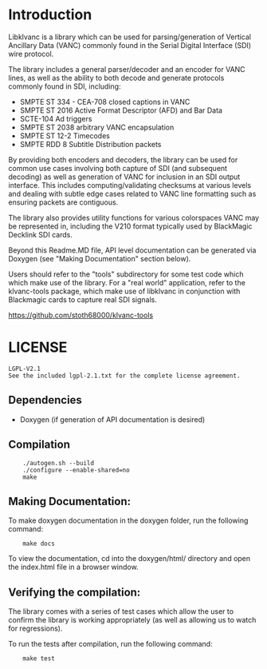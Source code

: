 # Introduction

Libklvanc is a library which can be used for parsing/generation of Vertical
Ancillary Data (VANC) commonly found in the Serial Digital Interface (SDI) wire protocol.

The library includes a general parser/decoder and an encoder for
VANC lines, as well as the ability to both decode and generate protocols
commonly found in SDI, including:
- SMPTE ST 334 - CEA-708 closed captions in VANC
- SMPTE ST 2016 Active Format Descriptor (AFD) and Bar Data
- SCTE-104 Ad triggers
- SMPTE ST 2038 arbitrary VANC encapsulation
- SMPTE ST 12-2 Timecodes
- SMPTE RDD 8 Subtitle Distribution packets

By providing both encoders and decoders, the library can be used for common
use cases involving both capture of SDI (and subsequent decoding) as well as
generation of VANC for inclusion in an SDI output interface.  This includes
computing/validating checksums at various levels and dealing with subtle edge
cases related to VANC line formatting such as ensuring packets are contiguous.
 
The library also provides utility functions for various colorspaces VANC
may be represented in, including the V210 format typically used by
BlackMagic Decklink SDI cards.

Beyond this Readme.MD file, API level documentation can be generated via
Doxygen (see "Making Documentation" section below).

Users should refer to the "tools" subdirectory for some test code which
which make use of the library.  For a "real world" application, refer to
the klvanc-tools package, which make use of libklvanc in conjunction with
Blackmagic cards to capture real SDI signals.

https://github.com/stoth68000/klvanc-tools

# LICENSE

	LGPL-V2.1
	See the included lgpl-2.1.txt for the complete license agreement.

## Dependencies
* Doxygen (if generation of API documentation is desired)

## Compilation

        ./autogen.sh --build
        ./configure --enable-shared=no
        make

## Making Documentation:
To make doxygen documentation in the doxygen folder, run the following command:

        make docs

To view the documentation, cd into the doxygen/html/ directory and open the index.html file in a browser window.
## Verifying the compilation:
The library comes with a series of test cases which allow the user to confirm
the library is working appropriately (as well as allowing us to watch for
regressions).

To run the tests after compilation, run the following command:

        make test
